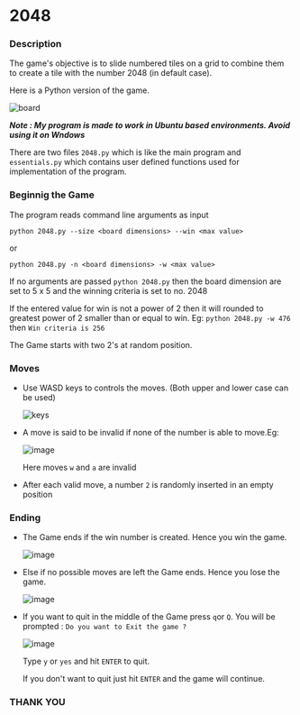 # 2048
### Description
The game's objective is to slide numbered tiles on a grid to combine them to create a tile with the number 2048 (in default case). 

Here is a Python version of the game.

![board](https://user-images.githubusercontent.com/63636498/82175845-acfd2400-98f2-11ea-91bc-799cb63c715c.JPG)

***Note : My program is made to work in Ubuntu based environments. Avoid using it on Wndows***

There are two files `2048.py` which is like the main program and `essentials.py` which contains user defined functions used for implementation of the program.

### Beginnig the Game
The program reads command line arguments as input

`python 2048.py --size <board dimensions> --win <max value>`

or 

`python 2048.py -n <board dimensions> -w <max value>`

If no arguments are passed `python 2048.py` then the board dimension are set to 5 x 5 and the winning criteria is set to no. 2048

If the entered value for win is not a power of 2 then it will rounded to greatest power of 2 smaller than or equal to win.  Eg: `python 2048.py -w 476` then `Win criteria is 256`

The Game starts with two 2's at random position.

### Moves
 * Use WASD keys to controls the moves. (Both upper and lower case can be used)
 
   ![keys](https://user-images.githubusercontent.com/63636498/82177678-e1271380-98f7-11ea-8e0b-121894136767.png)

* A move is said to be invalid if none of the number is able to move.Eg:

  ![image](https://user-images.githubusercontent.com/63636498/82178106-d4ef8600-98f8-11ea-8619-8f2ccd089646.png)

    Here moves `w` and `a` are invalid

* After each valid move, a number `2` is randomly inserted in an empty position

### Ending 
* The Game ends if the win number is created. Hence you win the game.

  ![image](https://user-images.githubusercontent.com/63636498/82178809-7f1bdd80-98fa-11ea-8adb-3454632b942b.png)


* Else if no possible moves are left the Game ends. Hence you lose the game.

  ![image](https://user-images.githubusercontent.com/63636498/82180973-3adf0c00-98ff-11ea-974a-105e1a1f2d83.png)

* If you want to quit in the middle of the Game press `q`or `Q`. 
 You will be prompted : `Do you want to Exit the game ?`
 
   ![image](https://user-images.githubusercontent.com/63636498/82181485-3f57f480-9900-11ea-800f-830ce9b4f7ce.png)
   
   Type `y` or `yes` and hit `ENTER` to quit. 
   
   If you don't want to quit just hit `ENTER` and the game will continue.
   
### THANK YOU

